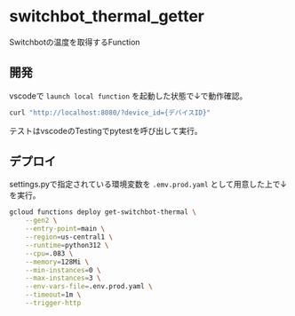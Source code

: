 # switchbot_thermal_getter
Switchbotの温度を取得するFunction

## 開発

vscodeで `launch local function` を起動した状態で↓で動作確認。
```bash
curl "http://localhost:8080/?device_id={デバイスID}"
```

テストはvscodeのTestingでpytestを呼び出して実行。

## デプロイ
settings.pyで指定されている環境変数を `.emv.prod.yaml` として用意した上で↓を実行。

```bash
gcloud functions deploy get-switchbot-thermal \
    --gen2 \
    --entry-point=main \
    --region=us-central1 \
    --runtime=python312 \
    --cpu=.083 \
    --memory=128Mi \
    --min-instances=0 \
    --max-instances=3 \
    --env-vars-file=.env.prod.yaml \
    --timeout=1m \
    --trigger-http
```

